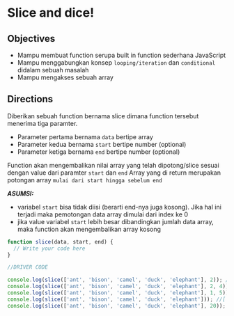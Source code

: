 # Slice and dice!

## Objectives
- Mampu membuat function serupa built in function sederhana JavaScript
- Mampu menggabungkan konsep `looping/iteration` dan `conditional` didalam sebuah masalah
- Mampu mengakses sebuah array


## Directions

Diberikan sebuah function bernama slice dimana function tersebut menerima tiga paramter.
- Parameter pertama bernama `data` bertipe array
- Parameter kedua bernama `start` bertipe number (optional)
- Parameter ketiga bernama `end` bertipe number (optional)

 Function akan mengembalikan nilai array yang telah dipotong/slice sesuai dengan value dari paramter `start` dan `end`
 Array yang di return merupakan potongan array `mulai dari start hingga sebelum end`

 ***ASUMSI:***
 - variabel `start` bisa tidak diisi (berarti end-nya juga kosong). Jika hal ini terjadi maka pemotongan data array dimulai dari index ke 0
 - jika value variabel `start` lebih besar dibandingkan jumlah data array, maka function akan mengembalikan array kosong

```JavaScript
function slice(data, start, end) {
  // Write your code here
}

//DRIVER CODE

console.log(slice(['ant', 'bison', 'camel', 'duck', 'elephant'], 2)); // [ 'camel', 'duck', 'elephant' ]
console.log(slice(['ant', 'bison', 'camel', 'duck', 'elephant'], 2, 4)); // [ 'camel', 'duck' ]
console.log(slice(['ant', 'bison', 'camel', 'duck', 'elephant'], 1, 5)); // [ 'bison', 'camel', 'duck', 'elephant' ]
console.log(slice(['ant', 'bison', 'camel', 'duck', 'elephant'])); //[ 'ant', 'bison', 'camel', 'duck', 'elephant' ]
console.log(slice(['ant', 'bison', 'camel', 'duck', 'elephant'], 20)); //[]
```
